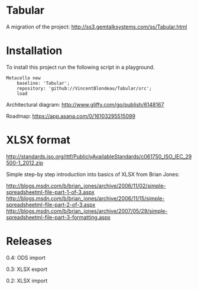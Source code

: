 # Tabular
A migration of the project: http://ss3.gemtalksystems.com/ss/Tabular.html

# Installation

To install this project run the following script in a playground.

```st
Metacello new
	baseline: 'Tabular';
	repository: 'github://VincentBlondeau/Tabular/src';
	load
```

Architectural diagram: http://www.gliffy.com/go/publish/6148167

Roadmap: https://app.asana.com/0/16103295515099

# XLSX format

http://standards.iso.org/ittf/PubliclyAvailableStandards/c061750_ISO_IEC_29500-1_2012.zip

Simple step-by step introduction into basics of XLSX from Brian Jones:

http://blogs.msdn.com/b/brian_jones/archive/2006/11/02/simple-spreadsheetml-file-part-1-of-3.aspx
http://blogs.msdn.com/b/brian_jones/archive/2006/11/15/simple-spreadsheetml-file-part-2-of-3.aspx
http://blogs.msdn.com/b/brian_jones/archive/2007/05/29/simple-spreadsheetml-file-part-3-formatting.aspx

# Releases

0.4: ODS import

0.3: XLSX export

0.2: XLSX import
